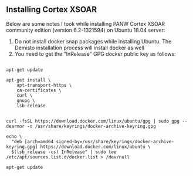 ## Installing Cortex XSOAR

Below are some notes I took while installing PANW Cortex XSOAR community edition (version 6.2-1321594) on Ubuntu 18.04 server:
1. Do not install docker snap packages while installing Ubuntu. The Demisto installation process will install docker as well
2. You need to get the "InRelease" GPG docker public key as follows:

<pre><code>
apt-get update

apt-get install \
    apt-transport-https \
    ca-certificates \
    curl \
    gnupg \
    lsb-release


curl -fsSL https://download.docker.com/linux/ubuntu/gpg | sudo gpg --dearmor -o /usr/share/keyrings/docker-archive-keyring.gpg

echo \
  "deb [arch=amd64 signed-by=/usr/share/keyrings/docker-archive-keyring.gpg] https://download.docker.com/linux/ubuntu \
  $(lsb_release -cs) InRelease" | sudo tee /etc/apt/sources.list.d/docker.list > /dev/null
  
apt-get update
</code></pre>

